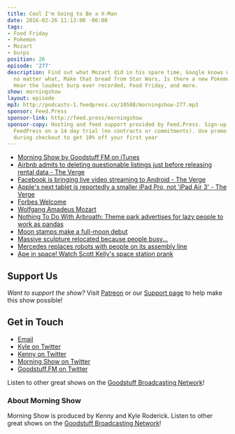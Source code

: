 ```yaml
---
title: Cool I'm Going to Be a X-Man
date: 2016-02-26 11:13:00 -06:00
tags:
- Food Friday
- Pokemon
- Mozart
- burps
position: 26
episode: '277'
description: Find out what Mozart did in his spare time, Google knows where you are
  no matter what, Make that bread from Star Wars, Is there a new Pokemon game really?,
  Hear the loudest burp ever recorded, Food Friday, and more.
show: morningshow
layout: episode
mp3: http://podcasts-1.feedpress.co/10588/morningshow-277.mp3
sponsor: Feed.Press
sponsor-link: http://feed.press/morningshow
sponsor-copy: Hosting and feed support provided by Feed.Press. Sign-up today and try
  FeedPress on a 14 day trial (no contracts or commitments). Use promo code `morningshow`
  during checkout to get 10% off your first year
---
```


* [Morning Show by Goodstuff FM on iTunes](https://itunes.apple.com/us/podcast/morning-show/id843374491?mt=2)
* [Airbnb admits to deleting questionable listings just before releasing rental data - The Verge](http://www.theverge.com/2016/2/25/11116426/airbnb-report-data-purge-new-york-city)
* [Facebook is bringing live video streaming to Android - The Verge](http://www.theverge.com/2016/2/26/11119034/facebook-live-stream-video-android)
* [Apple's next tablet is reportedly a smaller iPad Pro, not 'iPad Air 3' - The Verge](http://www.theverge.com/2016/2/25/11116352/apple-smaller-ipad-pro-rumor)
* [Forbes Welcome](http://www.forbes.com/forbes/welcome/#1538ef7e5af1)
* [Wolfgang Amadeus Mozart](http://www.wrightmusic.net/pdfs/mozart.pdf)
* [Nothing To Do With Arbroath: Theme park advertises for lazy people to work as pandas](http://arbroath.blogspot.com/2016/02/theme-park-advertises-for-lazy-people.html)
* [Moon stamps make a full-moon debut](http://www.geekwire.com/2016/moon-stamps-make-their-debut-for-the-full-moon/)
* [Massive sculpture relocated because people busy...](http://www.scoop.it/t/quite-interesting-news/p/4060148507/2016/02/23/massive-sculpture-relocated-because-people-busy-texting-kept-walking-into-it)
* [Mercedes replaces robots with people on its assembly line](http://www.engadget.com/2016/02/25/mercedes-benz-replaces-robots-with-humans/)
* [Ape in space! Watch Scott Kelly's space station prank](http://www.geekwire.com/2016/ape-in-space-watch-scott-kelly-pull-the-international-space-stations-best-prank-ever/)

## Support Us
*Want to support the show?* Visit [Patreon](http://patreon.com/morningshow) or our [Support page](http://goodstuff.fm/support) to help make this show possible!

## Get in Touch
* [Email](mailto:kyle@goodstuff.fm)
* [Kyle on Twitter](http://twitter.com/dogburps)
* [Kenny on Twitter](http://twitter.com/pizzarobotics)
* [Morning Show on Twitter](http://twitter.com/morningshowam)
* [Goodstuff.FM on Twitter](http://twitter.com/goodstufffm)

Listen to other great shows on the [Goodstuff Broadcasting Network](http://goodstuff.fm/shows)!

### About Morning Show
Morning Show is produced by Kenny and Kyle Roderick. Listen to other great shows on the [Goodstuff Broadcasting Network](http://goodstuff.fm/)!

